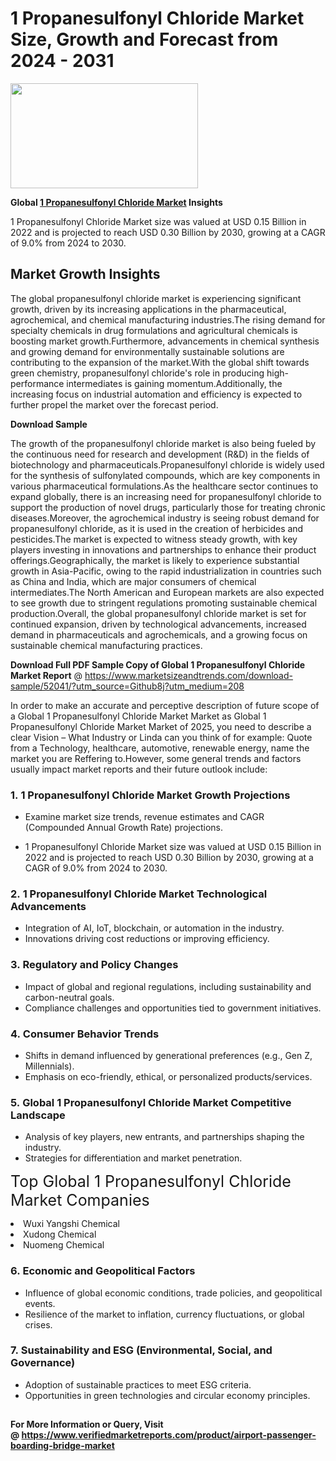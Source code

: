<H1>1 Propanesulfonyl Chloride Market Size, Growth and Forecast from 2024 - 2031</H1><img class="aligncenter size-medium wp-image-584254" src="https://thirdeyenews.in/wp-content/uploads/2024/09/Global-Market-Research-300x168.jpeg" alt="" width="300" height="168" /><p><strong>Global&nbsp;<a href="https://www.marketsizeandtrends.com/download-sample/52041/?utm_source=Github8j?utm_medium=208">1 Propanesulfonyl Chloride Market</a> Insights</strong></p><p>1 Propanesulfonyl Chloride Market size was valued at USD 0.15 Billion in 2022 and is projected to reach USD 0.30 Billion by 2030, growing at a CAGR of 9.0% from 2024 to 2030.</p><p><h2>Market Growth Insights</h2> <p>The global propanesulfonyl chloride market is experiencing significant growth, driven by its increasing applications in the pharmaceutical, agrochemical, and chemical manufacturing industries.The rising demand for specialty chemicals in drug formulations and agricultural chemicals is boosting market growth.Furthermore, advancements in chemical synthesis and growing demand for environmentally sustainable solutions are contributing to the expansion of the market.With the global shift towards green chemistry, propanesulfonyl chloride's role in producing high-performance intermediates is gaining momentum.Additionally, the increasing focus on industrial automation and efficiency is expected to further propel the market over the forecast period.</p> <p><strong>Download Sample</strong></p> <p>The growth of the propanesulfonyl chloride market is also being fueled by the continuous need for research and development (R&D) in the fields of biotechnology and pharmaceuticals.Propanesulfonyl chloride is widely used for the synthesis of sulfonylated compounds, which are key components in various pharmaceutical formulations.As the healthcare sector continues to expand globally, there is an increasing need for propanesulfonyl chloride to support the production of novel drugs, particularly those for treating chronic diseases.Moreover, the agrochemical industry is seeing robust demand for propanesulfonyl chloride, as it is used in the creation of herbicides and pesticides.The market is expected to witness steady growth, with key players investing in innovations and partnerships to enhance their product offerings.Geographically, the market is likely to experience substantial growth in Asia-Pacific, owing to the rapid industrialization in countries such as China and India, which are major consumers of chemical intermediates.The North American and European markets are also expected to see growth due to stringent regulations promoting sustainable chemical production.Overall, the global propanesulfonyl chloride market is set for continued expansion, driven by technological advancements, increased demand in pharmaceuticals and agrochemicals, and a growing focus on sustainable chemical manufacturing practices.</p> <p><span class=""><strong>Download Full PDF Sample Copy of Global 1 Propanesulfonyl Chloride Market Report</strong> @ <a href="https://www.marketsizeandtrends.com/download-sample/52041/?utm_source=Github8j?utm_medium=208" target="_blank">https://www.marketsizeandtrends.com/download-sample/52041/?utm_source=Github8j?utm_medium=208</a></span></p><p>In order to make an accurate and perceptive description of future scope of a Global&nbsp;1 Propanesulfonyl Chloride Market Market as Global&nbsp;1 Propanesulfonyl Chloride Market Market of 2025, you need to describe a clear Vision &ndash; What Industry or Linda can you think of for example: Quote from a Technology, healthcare, automotive, renewable energy, name the market you are Reffering to.However, some general trends and factors usually impact market reports and their future outlook include:</p><h3>1.&nbsp;<strong>1 Propanesulfonyl Chloride Market Growth Projections</strong></h3><ul><li>Examine market size trends, revenue estimates and CAGR (Compounded Annual Growth Rate) projections.</li><li><p>1 Propanesulfonyl Chloride Market size was valued at USD 0.15 Billion in 2022 and is projected to reach USD 0.30 Billion by 2030, growing at a CAGR of 9.0% from 2024 to 2030.</p></li></ul><h3>2.&nbsp;<strong>1 Propanesulfonyl Chloride Market Technological Advancements</strong></h3><ul><li>Integration of AI, IoT, blockchain, or automation in the industry.</li><li>Innovations driving cost reductions or improving efficiency.</li></ul><h3>3.&nbsp;<strong>Regulatory and Policy Changes</strong></h3><ul><li>Impact of global and regional regulations, including sustainability and carbon-neutral goals.</li><li>Compliance challenges and opportunities tied to government initiatives.</li></ul><h3>4.&nbsp;<strong>Consumer Behavior Trends</strong></h3><ul><li>Shifts in demand influenced by generational preferences (e.g., Gen Z, Millennials).</li><li>Emphasis on eco-friendly, ethical, or personalized products/services.</li></ul><h3>5.&nbsp;<strong>Global 1 Propanesulfonyl Chloride Market Competitive Landscape</strong></h3><ul><li>Analysis of key players, new entrants, and partnerships shaping the industry.</li><li>Strategies for differentiation and market penetration.</li></ul><p data-pm-slice="1 1 []"><span style="color: inherit; font-family: inherit; font-size: 25px;">Top Global 1 Propanesulfonyl Chloride Market Companies</span></p><div class="" data-test-id=""><p><li>Wuxi Yangshi Chemical</li><li> Xudong Chemical</li><li> Nuomeng Chemical</li></p></div><h3>6.&nbsp;<strong>Economic and Geopolitical Factors</strong></h3><ul><li>Influence of global economic conditions, trade policies, and geopolitical events.</li><li>Resilience of the market to inflation, currency fluctuations, or global crises.</li></ul><h3>7.&nbsp;<strong>Sustainability and ESG (Environmental, Social, and Governance)</strong></h3><ul><li>Adoption of sustainable practices to meet ESG criteria.</li><li>Opportunities in green technologies and circular economy principles.</li></ul><h2><strong style="font-size: 14px;">For More Information or Query, Visit @&nbsp;</strong><a style="background-color: #ffffff; font-size: 14px;" href="https://www.marketsizeandtrends.com/report/1-propanesulfonyl-chloride-market/" target="_blank">https://www.verifiedmarketreports.com/product/airport-passenger-boarding-bridge-market</a></h2>